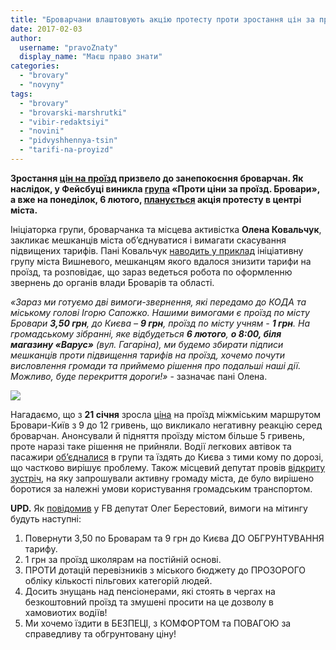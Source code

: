 ```yaml
---
title: "Броварчани влаштовують акцію протесту проти зростання цін за проїзд"
date: 2017-02-03
author: 
  username: "pravoZnaty"
  display_name: "Маєш право знати"
categories: 
  - "brovary"
  - "novyny"
tags: 
  - "brovary"
  - "brovarski-marshrutki"
  - "vibir-redaktsiyi"
  - "novini"
  - "pidvyshhennya-tsin"
  - "tarifi-na-proyizd"
---
```


**Зростання [цін на проїзд](https://mpz.brovary.org/proyizd-kyyeva-12-grn-brovaram-pidgotuvatysya/) призвело до занепокоєння броварчан. Як наслідок, у Фейсбуці виникла [група](https://www.facebook.com/groups/1656583937969272) «Проти ціни за проїзд. Бровари», а вже на понеділок, 6 лютого, [планується](https://www.facebook.com/events/883447331758238/) акція протесту в центрі міста.**

Ініціаторка групи, броварчанка та місцева активістка **Олена Ковальчук**, закликає мешканців міста об’єднуватися і вимагати скасування підвищених тарифів. Пані Ковальчук [наводить у приклад](https://www.facebook.com/trypilskiikrai/videos/597887127076758/?pnref=story) ініціативну групу міста Вишневого, мешканцям якого вдалося знизити тарифи на проїзд, та розповідає, що зараз ведеться робота по оформленню звернень до органів влади Броварів та області.

_«Зараз ми готуємо дві вимоги-звернення, які передамо до КОДА та міському голові Ігорю Сапожко. Нашими вимогами є проїзд по місту Бровари **3,50 грн**, до Києва – **9 грн**, проїзд по місту учням - **1 грн**. На громадському зібранні, яке відбудеться **6 лютого**, **о 8:00, біля магазину «Варус»** (вул. Гагаріна), ми будемо збирати підписи мешканців проти підвищення тарифів на проїзд, хочемо почути висловлення громади та приймемо рішення про подальші наші дії. Можливо, буде перекриття дороги!»_ - зазначає пані Олена.

![](https://mpz.brovary.org/wp-content/uploads/2017/02/1.png)

Нагадаємо, що з **21 січня** зросла [ціна](https://mpz.brovary.org/proyizd-kyyeva-12-grn-brovaram-pidgotuvatysya/) на проїзд міжміським маршрутом Бровари-Київ з 9 до 12 гривень, що викликало негативну реакцію серед броварчан. Анонсували й підняття проїзду містом більше 5 гривень, проте наразі таке рішення не прийняли. Водії легкових автівок та пасажири [об’єдналися](https://mpz.brovary.org/vam-po-dorozi-brovarchany-vynajshly-rishennya-problemy-zdorozhchannya-proyizdu-kyyeva/) в групи та їздять до Києва з тими кому по дорозі, що частково вирішує проблему. Також місцевий депутат провів [відкриту зустріч](https://mpz.brovary.org/peredajte-bud-laska-za-yakist-u-brovarah-vidbulasya-vidkryta-zustrich-iz-pryvodu-taryfiv-na-proyizd/), на яку запрошували активну громаду міста, де було вирішено боротися за належні умови користування громадським транспортом.

**UPD.** Як [повідомив](https://www.facebook.com/groups/brovary/permalink/1526620387367922/) у FB депутат Олег Берестовий, вимоги на мітингу будуть наступні:

1. Повернути 3,50 по Броварам та 9 грн до Києва ДО ОБГРУНТУВАННЯ тарифу.
2. 1 грн за проїзд школярам на постійній основі.
3. ПРОТИ дотацій перевізників з міського бюджету до ПРОЗОРОГО обліку кількості пільгових категорій людей.
4. Досить знущань над пенсіонерами, які стоять в чергах на безкоштовний проїзд та змушені просити на це дозволу в хамовиотих водіїв!
5. Ми хочемо їздити в БЕЗПЕЦІ, з КОМФОРТОМ та ПОВАГОЮ за справедливу та обгрунтовану ціну!
